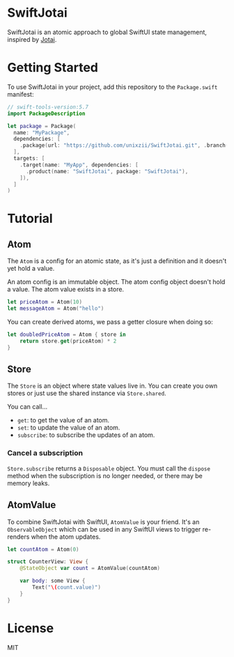 # SwiftJotai

SwiftJotai is an atomic approach to global SwiftUI state management, inspired by [Jotai](https://jotai.org/).

# Getting Started

To use SwiftJotai in your project, add this repository to the `Package.swift` manifest:

```swift
// swift-tools-version:5.7
import PackageDescription

let package = Package(
  name: "MyPackage",
  dependencies: [
    .package(url: "https://github.com/unixzii/SwiftJotai.git", .branch("main")),
  ],
  targets: [
    .target(name: "MyApp", dependencies: [
      .product(name: "SwiftJotai", package: "SwiftJotai"),
    ]),
  ]
)
```

# Tutorial

## Atom

The `Atom` is a config for an atomic state, as it's just a definition and it doesn't yet hold a value.

An atom config is an immutable object. The atom config object doesn't hold a value. The atom value exists in a store.

```swift
let priceAtom = Atom(10)
let messageAtom = Atom("hello")
```

You can create derived atoms, we pass a getter closure when doing so:

```swift
let doubledPriceAtom = Atom { store in
    return store.get(priceAtom) * 2
}
```

## Store

The `Store` is an object where state values live in. You can create you own stores or just use the shared instance via `Store.shared`.

You can call...

- `get`: to get the value of an atom.
- `set`: to update the value of an atom.
- `subscribe`: to subscribe the updates of an atom.

### Cancel a subscription

`Store.subscribe` returns a `Disposable` object. You must call the `dispose` method when the subscription is no longer needed, or there may be memory leaks.

## AtomValue

To combine SwiftJotai with SwiftUI, `AtomValue` is your friend. It's an `ObservableObject` which can be used in any SwiftUI views to trigger re-renders when the atom updates.

```swift
let countAtom = Atom(0)

struct CounterView: View {
    @StateObject var count = AtomValue(countAtom)

    var body: some View {
        Text("\(count.value)")
    }
}
```

# License

MIT
